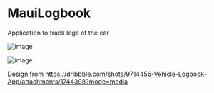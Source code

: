 # MauiLogbook
Application to track logs of the car

![image](https://user-images.githubusercontent.com/40561661/187639753-5e180a03-a176-469c-9f27-5910c0635e12.png)

![image](https://user-images.githubusercontent.com/40561661/187639805-ddecec21-5ba3-4598-88fd-6e58b22b9b4d.png)


Design from https://dribbble.com/shots/9714456-Vehicle-Logbook-App/attachments/1744398?mode=media
